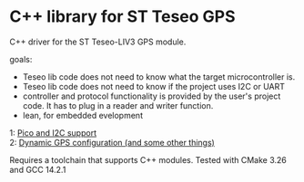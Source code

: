 # C++ library for ST Teseo GPS

C++ driver for the ST Teseo-LIV3 GPS module.

goals:
- Teseo lib code does not need to know what the target microcontroller is.
- Teseo lib code does not need to know if the project uses I2C or UART
- controller and protocol functionality is provided by the user's project code. It has to plug in a reader and writer function.
- lean, for embedded evelopment

1: [Pico and I2C support](https://community.element14.com/technologies/embedded/b/blog/posts/c-library-for-st-teseo-gps---pt-1-pico-and-i2c-support?CommentId=a0dfd5e9-20a5-4ae6-8b1d-723620f2db3f)  
2: [Dynamic GPS configuration (and some other things) ](https://community.element14.com/technologies/embedded/b/blog/posts/c-library-for-st-teseo-gps---pt-2-dynamic-gps-configuration-and-some-other-things)  


Requires a toolchain that supports C++ modules. Tested with CMake 3.26 and GCC 14.2.1
